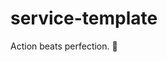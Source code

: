 # service-template

<!-- INSPIRATIONAL_QUOTE_START -->
Action beats perfection.
👻
<!-- INSPIRATIONAL_QUOTE_END -->
